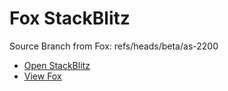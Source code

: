 # Fox StackBlitz

Source Branch from Fox: refs/heads/beta/as-2200

- [Open StackBlitz](https://stackblitz.com/github/assecosolutions/fox-stackblitz/tree/faa344e834c7561dacb56ad068904b38810839a8?terminal=start)
- [View Fox](https://github.com/assecosolutions/fox/tree/e772af2aa0423e4c56fd42850767417994fa31c1)
